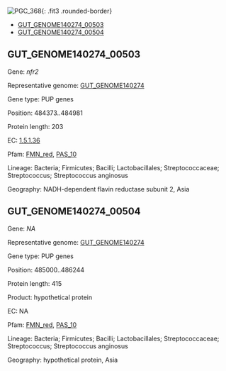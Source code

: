 ![PGC_368](../static/images/Clusters_figure/PGC_368.jpg){: .fit3 .rounded-border}

<ul id="myTab" class="nav nav-tabs">
  <li class="active">
        <a href="#tab1" data-toggle="tab">GUT_GENOME140274_00503</a>
  </li>
<li><a href="#tab2" data-toggle="tab">GUT_GENOME140274_00504</a></li>
</ul>

<div id="myTabContent" class="tab-content">
  <div class="tab-pane fade in active" id="tab1">

<h2 id="GUT_GENOME140274_00503">GUT_GENOME140274_00503</h2>
<p>Gene: <em>nfr2</em>
<p>Representative genome: <a href="https://www.ebi.ac.uk/metagenomics/genomes/MGYG-HGUT-01362">GUT_GENOME140274</a></p>
<p>Gene type: PUP genes</p>
<p>Position: 484373..484981</p>
<p>Protein length: 203</p>
<p>EC: <a href="https://www.brenda-enzymes.org/enzyme.php?ecno=1.5.1.36">1.5.1.36</a></p>
<p>Pfam: <a href="http://pfam.xfam.org/family/FMN_red">FMN_red</a>, <a href="http://pfam.xfam.org/family/PAS_10">PAS_10</a></p>
<p>Lineage: Bacteria; Firmicutes; Bacilli; Lactobacillales; Streptococcaceae; Streptococcus; Streptococcus anginosus</p>
<p>Geography: NADH-dependent flavin reductase subunit 2, Asia</p>
  </div>

  <div class="tab-pane fade" id="tab2">

<h2 id="GUT_GENOME140274_00504">GUT_GENOME140274_00504</h2>
<p>Gene: <em>NA</em></p>
<p>Representative genome: <a href="https://www.ebi.ac.uk/metagenomics/genomes/MGYG-HGUT-01362">GUT_GENOME140274</a></p>
<p>Gene type: PUP genes</p>
<p>Position: 485000..486244</p>
<p>Protein length: 415</p>
<p>Product: hypothetical protein</p>
<p>EC: NA</p>
<p>Pfam: <a href="http://pfam.xfam.org/family/FMN_red">FMN_red</a>, <a href="http://pfam.xfam.org/family/PAS_10">PAS_10</a></p>
<p>Lineage: Bacteria; Firmicutes; Bacilli; Lactobacillales; Streptococcaceae; Streptococcus; Streptococcus anginosus</p>
<p>Geography: hypothetical protein, Asia</p>

  </div>
</div>

